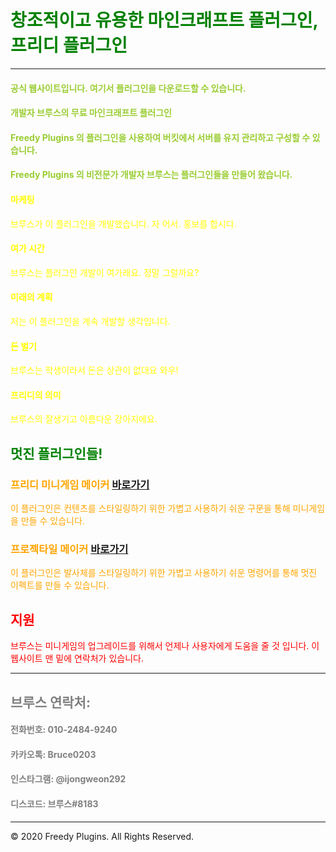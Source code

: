 <!-- .slide: data-background="./image1.png" -->

# <font color='green'>창조적이고 유용한 마인크래프트 플러그인, 프리디 플러그인</font>

***

#### <font color='YellowGreen'>공식 웹사이트입니다. 여기서 플러그인을 다운로드할 수 있습니다.</font>
#### <font color='YellowGreen'>개발자 브루스의 무료 마인크래프트 플러그인</font>
#### <font color='YellowGreen'>Freedy Plugins 의 플러그인을 사용하여 버킷에서 서버를 유지 관리하고 구성할 수 있습니다.</font>
#### <font color='YellowGreen'>Freedy Plugins 의 비전문가 개발자 브루스는 플러그인들을 만들어 왔습니다. </font>

#### <font color='yellow'>마케팅</font>
<font color='yellow'>브루스가 이 플러그인을 개발했습니다. 자 어서. 홍보를 합시다.</font>

#### <font color='yellow'>여가 시간</font>
<font color='yellow'>브루스는 플러그인 개발이 여가래요. 정말 그럴까요?</font>

#### <font color='yellow'>미래의 계획</font>
<font color='yellow'>저는 이 플러그인을 계속 개발할 생각입니다.</font>

#### <font color='yellow'>돈 벌기</font>
<font color='yellow'>브루스는 학생이라서 돈은 상관이 없대요 와우!</font>

#### <font color='yellow'>프리디의 의미</font>
<font color='yellow'>브루스의 잘생기고 아름다운 강아지에요.</font>

## <font color='green'>멋진 플러그인들!</font>

### <font color='orange'>프리디 미니게임 메이커</font> [바로가기](./FreedyMinigameMaker)
<font color='orange'>이 플러그인은 컨텐츠를 스타일링하기 위한 가볍고 사용하기 쉬운 구문을 통해 미니게임을 만들 수 있습니다.</font>

### <font color='orange'>프로젝타일 메이커</font> [바로가기](./ProjectileMaker)
<font color='orange'>이 플러그인은 발사체를 스타일링하기 위한 가볍고 사용하기 쉬운 명령어를 통해 멋진 이펙트를 만들 수 있습니다.</font>

## <font color='red'>지원</font>
<font color='red'>브루스는 미니게임의 업그레이드를 위해서 언제나 사용자에게 도움을 줄 것 입니다. 이 웹사이트 맨 밑에 연락처가 있습니다.</font>

***

## <font color='gray'>브루스 연락처:</font>

#### <font color='gray'>전화번호: 010-2484-9240</font>
#### <font color='gray'>카카오톡: Bruce0203</font>
#### <font color='gray'>인스타그램: @ijongweon292</font>
#### <font color='gray'>디스코드: 브루스#8183</font>

***

© 2020 Freedy Plugins. All Rights Reserved.
